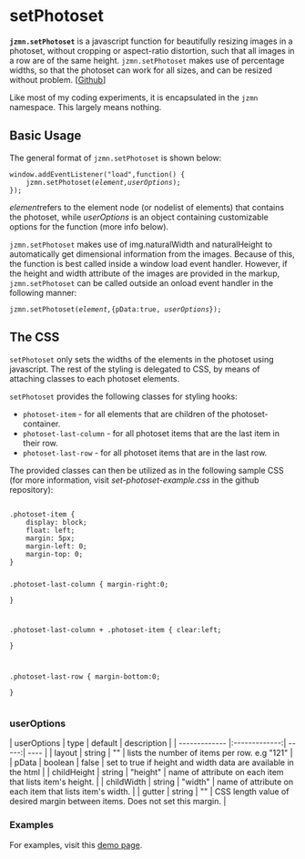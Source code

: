<h1>setPhotoset</h1>
<p><strong><code>jzmn.setPhotoset</code></strong> is a javascript function for beautifully resizing images in a photoset, without cropping or aspect-ratio distortion, such that all images in a row are of the same height. <code>jzmn.setPhotoset</code> makes use of percentage widths, so that the photoset can work for all sizes, and can be resized without problem. [<a href="https://github.com/JZumun/jzmn.setPhotoset" target="_blank">Github</a>]</p>
<p>Like most of my coding experiments, it is encapsulated in the <code>jzmn</code> namespace. This largely means nothing.</p>
<h2>Basic Usage</h2>
<p>The general format of <code>jzmn.setPhotoset</code> is shown below:</p>
<pre><code>window.addEventListener("load",function() {
    jzmn.setPhotoset(<em>element,userOptions</em>);
});
</code></pre>
<p><em>element</em>refers to the element node (or nodelist of elements) that contains the photoset, while <em>userOptions</em> is an object containing customizable options for the function (more info below).</p>
<p><code>jzmn.setPhotoset</code> makes use of img.naturalWidth and naturalHeight to automatically get dimensional information from the images. Because of this, the function is best called inside a window load event handler. However, if the height and width attribute of the images are provided in the markup, <code>jzmn.setPhotoset</code> can be called outside an onload event handler in the following manner:</p>
<pre><code>jzmn.setPhotoset(<em>element,</em>{pData:true,<em> userOptions</em>});</code></pre>
<h2>The CSS</h2>
<p><code>setPhotoset</code> only sets the widths of the elements in the photoset using javascript. The rest of the styling is delegated to CSS, by means of attaching classes to each photoset elements.</p>
<p><code>setPhotoset</code> provides the following classes for styling hooks:
<ul>
	<li><code>photoset-item</code> - for all elements that are children of the photoset-container.</li>
	<li><code>photoset-last-column</code> - for all photoset items that are the last item in their row.</li>
	<li><code>photoset-last-row</code> - for all photoset items that are in the last row.</li>
</ul>
</p>
<p>The provided classes can then be utilized as in the following sample CSS (for more information, visit <em>set-photoset-example.css</em> in the github repository):</p>
<pre><code>
.photoset-item {
	display: block;		
	float: left;		
	margin: 5px;		
	margin-left: 0;
	margin-top: 0;
}

.photoset-last-column {
	margin-right:0;		
}

.photoset-last-column + .photoset-item {
	clear:left;			
}

.photoset-last-row {
	margin-bottom:0;	
}
</code></pre>
<h3>userOptions</h3>
| userOptions        | type           | default  | description |
| ------------- |:-------------:| -----:| ---- |
| layout     | string | "" | lists the number of items per row. e.g "121" |
| pData      | boolean      |   false | set to true if height and width data are available in the html |
| childHeight | string      |    "height" | name of attribute on each item that lists item's height. |
| childWidth | string      |    "width" | name of attribute on each item that lists item's width. |
| gutter | string | "" | CSS length value of desired margin between items. Does not set this margin. |
<h3>Examples</h3>
<p>For examples, visit this <a href="http://jzumun.tumblr.com/set-photoset">demo page</a>.</p>
